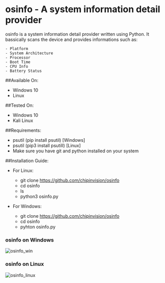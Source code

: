 # **osinfo** - A system information detail provider

osinfo is a system information detail provider written using Python. It bassically scans the device and provides informations such as:

    - Platform
    - System Architecture
    - Processor
    - Boot Time
    - CPU Info
    - Battery Status

##Available On:
   - Windows 10
   - Linux

##Tested On:

   - Windows 10
   - Kali Linux

##Requirements:
   - psutil (pip install psutil) [Windows]
   - psutil (pip3 install psutill) [Linux]
   - Make sure you have git and python installed on your system

##Installation Guide:

- For Linux:

   -  git clone https://github.com/chipinvision/osinfo
   -  cd osinfo
   -  ls
   -  python3 osinfo.py

- For Windows:

   -  git clone https://github.com/chipinvision/osinfo
   -  cd osinfo
   -  pyhton osinfo.py


### osinfo on Windows
![osinfo_win](https://user-images.githubusercontent.com/72114434/124065026-90b73a80-da53-11eb-85b6-991190e6a562.png)


### osinfo on Linux
![osinfo_linux](https://user-images.githubusercontent.com/72114434/124065094-a88ebe80-da53-11eb-9391-0f7f1ff5101a.png)

